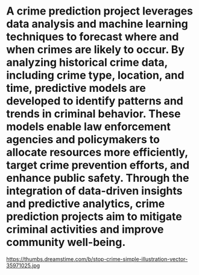# A crime prediction project leverages data analysis and machine learning techniques to forecast where and when crimes are likely to occur. By analyzing historical crime data, including crime type, location, and time,  predictive models are developed to identify patterns and trends in criminal behavior. These models enable law enforcement agencies and policymakers to allocate resources more efficiently, target crime prevention efforts, and enhance public safety. Through the integration of data-driven insights and predictive analytics, crime prediction projects aim to mitigate criminal activities and improve community well-being.
https://thumbs.dreamstime.com/b/stop-crime-simple-illustration-vector-35971025.jpg
